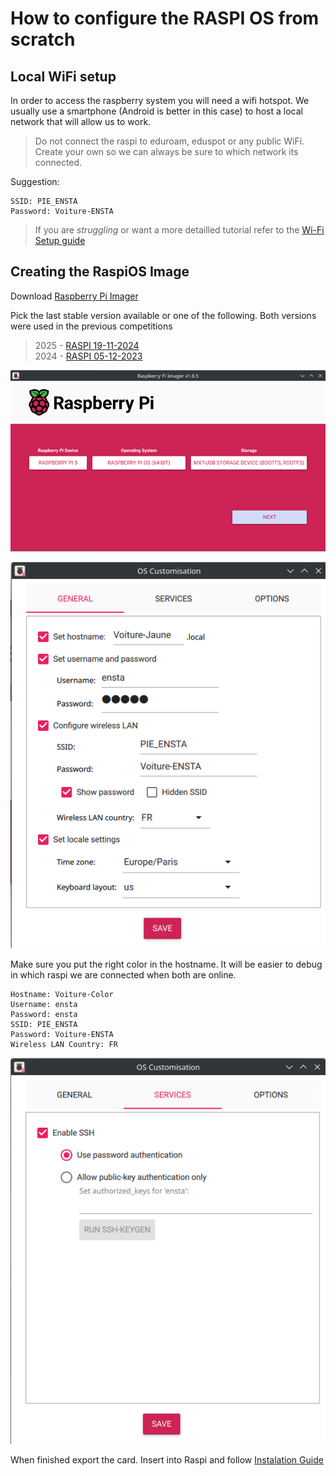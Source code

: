 # How to configure the RASPI OS from scratch

## Local WiFi setup

In order to access the raspberry system you will need a wifi hotspot.
We usually use a smartphone (Android is better in this case) to host a local network that will allow us to work.

> Do not connect the raspi to eduroam, eduspot or any public WiFi. Create your own so we can always be sure to which network its connected.

Suggestion:
```
SSID: PIE_ENSTA
Password: Voiture-ENSTA
```

> If you are *struggling* or want a more detailled tutorial refer to the [Wi-Fi Setup guide](/docs/A_WIFI_SETUP.md)

## Creating the RaspiOS Image

Download [Raspberry Pi Imager](https://www.raspberrypi.com/software/)

Pick the last stable version available or one of the following. Both versions were used in the previous competitions

> 2025 - [RASPI 19-11-2024](https://downloads.raspberrypi.com/raspios_arm64/images/raspios_arm64-2024-11-19/2024-11-19-raspios-bookworm-arm64.img.xz)  
> 2024 - [RASPI 05-12-2023](https://downloads.raspberrypi.com/raspios_arm64/images/raspios_arm64-2023-12-06/2023-12-05-raspios-bookworm-arm64.img.xz)



![Raspberry Pi Imager First Screen](/docs/images/imager/RASPI_IMAGER.png)


![First Config Details](/docs/images/imager/config1.png)

Make sure you put the right color in the hostname. It will be easier to debug in which raspi we are connected when both are online.

```
Hostname: Voiture-Color
Username: ensta
Password: ensta
SSID: PIE_ENSTA
Password: Voiture-ENSTA
Wireless LAN Country: FR
```

![Second Config Details](/docs/images/imager/config2.png)

When finished export the card. Insert into Raspi and follow [Instalation Guide](/docs/A_INSTALATION.md)